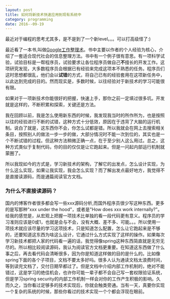 ```yaml
---
layout: post
title: 如何将新技术快速应用到现有系统中
category: programming
date: 2016--09-19
---
```


最近对于编程的思考尤其多，是不是到了一个新level。。。可以打高级怪了:)   

最近看了一本书,叫做[Google工作整理术](https://www.amazon.cn/gp/product/B01AFVFRBA/ref=oh_aui_d_detailpage_o00_?ie=UTF8&psc=1)。书中主要以作者的个人经验为核心，介绍了一套适合现代社会的信息整理方法。书中有一个例子很有意思。有一项科学试验，试验目标是一帮程序员，试验要求让各位程序员做自己**不**擅长的开发工作。这项研究发现，大多数程序员会根据已有经验来完成这项本不熟悉的任务。程序员们这时思想都很乱，他们会以**试错**的方式，将自己已有的经验套用在这项新任务中，以此达到完成的目的。然而现实是，多数时候，以往经验对于新技术的学习可能很有限。   

如果对于一项新技术你能很好的把握，快速上手，那你之前一定填过很多坑。开发就是这样的，不断积累和探索，关键还是方法。   

我在回顾以前，我是怎么使用新东西的时候，我发现我当时的所作所为，也是按照以往的经验进行不断的试错，这种方式十分低效，原因在于违背了大脑的运行机制。说白了就是，这东西你不会，你怎么试都是错。所以我就会在网上去搜索相关条目，按照别人的做法一步一步的做，大部分情况时不能一次到位的，其实也是一个不断试错的过程。但这种方法稍微正确一点，在于至少别人这么用过。总之，这种方式类似于复制代码，你的目的仅仅是让它跑起来。但是一问起内部运行机制就蒙圈了。   

所以我现如今的方式是，学习新技术的架构，了解它的出发点，怎么设计实现，为什么这么实现，如果让我实现，我会怎么实现？而了解出发点最好地方，我觉得不是直接读源码，而是通篇阅读官方文档。   

### 为什么不直接读源码？
国内的博客作者很多都会写一些xxx源码分析,而国外程序员很少写这种东西。更多的是写那种"xxx under the hood"，或者是"How does xxx work internally?"。给我的感觉是，从宏观上把握一项技术比单独的看一段代码更有意义。程序员的学习准则应该是0或1，也就是会与不会，没有大概、差不多、可能。。。所以使用一项技术就应该尽量的学习这项技术，只是知道怎么配置，怎么让它跑起来是不够的，还要知道这东西为啥这么设计，它通过什么方式实现了这样的操作。如果每次学习新技术都把人家的代码看一遍的话，我觉得像spring这种东西简直就是无穷无尽的。所以相比较阅读源码，我认为阅读官方文档更重要。在知道这东西做了什么事之后，再去看代码会清晰很多，因为你是知道这样做的目的是什么的。比如像spring下面的各个子项目，文档不要太多好吗。很多人认为通读文档太浪费时间，等到读完文档了，交付日期早都过了。但是文档中介绍内部工作机制的，绝对不能错过，这是学习的绝佳机会，也许你可能一辈子都不会自己写一套权限验证系统，但是学习spring security的内部工作机制一样会对你的工作产生积极的影响。久而久之，当你看过足够多的技术实现后，你就会触类旁通。当有一天，真要你实现一个复杂的系统的时候，那些你看过的技术实现一个个都会浮现在眼前。
